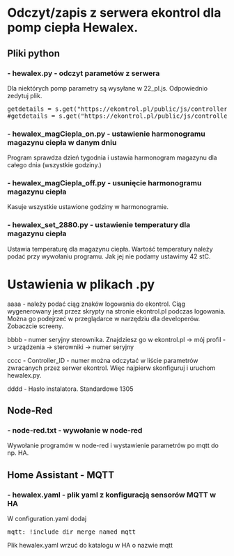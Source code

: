 # Odczyt/zapis z serwera ekontrol dla pomp ciepła Hewalex.

<h2> Pliki python</h2>



<h3> - hewalex.py - odczyt parametów z serwera</h3>

Dla niektórych pomp parametry są wysyłane w 22_pl.js. Odpowiednio zedytuj plik. 

<pre>getdetails = s.get("https://ekontrol.pl/public/js/controllers_map/26_pl.js")
#getdetails = s.get("https://ekontrol.pl/public/js/controllers_map/22_pl.js")</pre>

<h3> - hewalex_magCiepla_on.py - ustawienie harmonogramu magazynu ciepła w danym dniu</h3>

  Program sprawdza dzień tygodnia i ustawia harmonogram magazynu dla całego dnia (wszystkie godziny.)

<h3> - hewalex_magCiepla_off.py - usunięcie harmonogramu magazynu ciepła</h3>

  Kasuje wszystkie ustawione godziny w harmonogramie.

<h3> - hewalex_set_2880.py - ustawienie temperatury dla magazynu ciepła</h3>

  Ustawia temperaturę dla magazynu ciepła. Wartość temperatury należy podać przy wywołaniu programu. Jak jej nie podamy ustawimy 42 stC.

# Ustawienia w plikach .py

aaaa - należy podać ciąg znaków logowania do ekontrol. Ciąg wygenerowany jest przez skrypty na stronie ekontrol.pl podczas logowania. Można go podejrzeć w przeglądarce w narzędziu dla developerów. Zobaczcie screeny.

bbbb - numer seryjny sterownika. Znajdziesz go w ekontrol.pl -> mój profil -> urządzenia -> sterowniki -> numer seryjny

cccc - Controller_ID - numer można odczytać w liście parametrów zwracanych przez serwer ekontrol. Więc najpierw skonfiguruj i uruchom hewalex.py.

dddd - Hasło instalatora. Standardowe 1305

<h2> Node-Red</h2>

<h3> - node-red.txt - wywołanie w node-red</h3>

Wywołanie programów w node-red i wystawienie parametrów po mqtt do np. HA.

<h2> Home Assistant - MQTT</h2>

<h3> - hewalex.yaml - plik yaml z konfiguracją sensorów MQTT w HA</h3>

W configuration.yaml dodaj 
<pre>mqtt: !include_dir_merge_named mqtt</pre>

Plik hewalex.yaml wrzuć do katalogu w HA o nazwie mqtt

